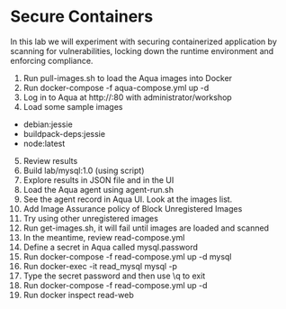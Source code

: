 # Secure Containers 
In this lab we will experiment with securing containerized application by scanning for vulnerabilities, locking down the runtime environment and enforcing compliance.

1.	Run pull-images.sh <key> to load the Aqua images into Docker
2.	Run docker-compose -f aqua-compose.yml up -d
3.	Log in to Aqua at http://<your host>:80 with administrator/workshop
4.	Load some sample images
-	debian:jessie
-	buildpack-deps:jessie
-	node:latest
5.	Review results
6.	Build lab/mysql:1.0 (using script)
7.	Explore results in JSON file and in the UI
8.	Load the Aqua agent using agent-run.sh
9.	See the agent record in Aqua UI. Look at the images list.
10.	Add Image Assurance policy of Block Unregistered Images
11.	Try using other unregistered images
12.	Run get-images.sh, it will fail until images are loaded and scanned
13.	In the meantime, review read-compose.yml
14.	Define a secret in Aqua called mysql.password
15.	Run docker-compose -f read-compose.yml up -d mysql
16.	Run docker-exec -it read_mysql mysql -p
17.	Type the secret password and then use \q to exit
18.	Run docker-compose -f read-compose.yml up -d
19.	Run docker inspect read-web


